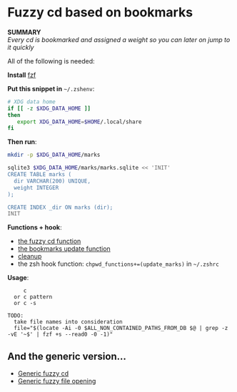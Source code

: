 # Fuzzy cd based on bookmarks

**SUMMARY**  
_Every cd is bookmarked and assigned a weight so you can later on jump to it quickly_

All of the following is needed:  

**Install** [fzf](https://github.com/junegunn/fzf)

**Put this snippet in** `~/.zshenv`:
```sh
# XDG data home
if [[ -z $XDG_DATA_HOME ]]
then
   export XDG_DATA_HOME=$HOME/.local/share
fi
```
**Then run**:
```sh
mkdir -p $XDG_DATA_HOME/marks

sqlite3 $XDG_DATA_HOME/marks/marks.sqlite << 'INIT'
CREATE TABLE marks (
  dir VARCHAR(200) UNIQUE,
  weight INTEGER
);

CREATE INDEX _dir ON marks (dir);
INIT
```
**Functions + hook**:
* [the fuzzy cd function](https://github.com/kurkale6ka/zsh/blob/master/autoload/fuzzy/c)
* [the bookmarks update function](https://github.com/kurkale6ka/zsh/blob/master/autoload/fuzzy/update_marks)
* [cleanup](https://github.com/kurkale6ka/zsh/blob/master/autoload/fuzzy/ccleanup)
* the zsh hook function: `chpwd_functions+=(update_marks)` in `~/.zshrc`

**Usage**:
```
     c
  or c pattern
  or c -s

TODO:
  take file names into consideration
  file="$(locate -Ai -0 $ALL_NON_CONTAINED_PATHS_FROM_DB $@ | grep -z -vE '~$' | fzf +s --read0 -0 -1)"
```

## And the generic version...

* [Generic fuzzy cd](https://github.com/kurkale6ka/zsh/blob/master/autoload/fuzzy/cf)
* [Generic fuzzy file opening](https://github.com/kurkale6ka/zsh/blob/master/autoload/fuzzy/vf)
